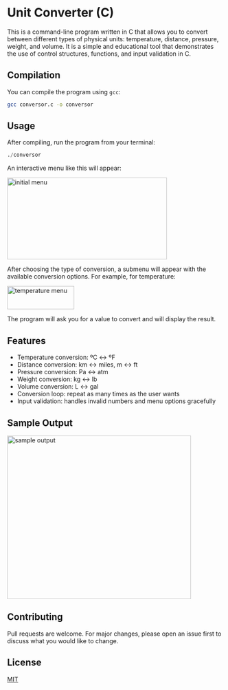 # Unit Converter (C)

This is a command-line program written in C that allows you to convert between different types of physical units: temperature, distance, pressure, weight, and volume. It is a simple and educational tool that demonstrates the use of control structures, functions, and input validation in C.

## Compilation

You can compile the program using `gcc`:

```bash
gcc conversor.c -o conversor
```

## Usage

After compiling, run the program from your terminal:

```python
./conversor
```

An interactive menu like this will appear:

<img width="372" height="190" alt="initial menu" src="https://github.com/user-attachments/assets/5a31f6c6-f673-4bd9-970e-29d9b5d2928f" />

After choosing the type of conversion, a submenu will appear with the available conversion options. For example, for temperature:

<img width="156" height="54" alt="temperature menu" src="https://github.com/user-attachments/assets/cbfa9f9b-391b-48dc-9a27-bdbdc13c6ecc" />

The program will ask you for a value to convert and will display the result.

## Features

- Temperature conversion: ºC ↔ ºF
- Distance conversion: km ↔ miles, m ↔ ft
- Pressure conversion: Pa ↔ atm
- Weight conversion: kg ↔ lb
- Volume conversion: L ↔ gal
- Conversion loop: repeat as many times as the user wants
- Input validation: handles invalid numbers and menu options gracefully

## Sample Output

<img width="428" height="380" alt="sample output" src="https://github.com/user-attachments/assets/f9cca0b6-bed4-4977-8669-0fe42a61bd7c" />

## Contributing

Pull requests are welcome. For major changes, please open an issue first to discuss what you would like to change.

## License

[MIT](https://choosealicense.com/licenses/mit/)
